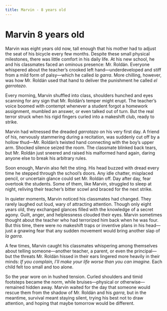 ```yaml
---
title: Marvin - 8 years old
---
```


# Marvin 8 years old

Marvin was eight years old now, tall enough that his mother had to adjust the seat of his bicycle every few months. Despite these small physical milestones, there was little comfort in his daily life. At his new school, he and his classmates faced an ominous presence: Mr. Roldán. Everyone whispered about the teacher’s crooked left hand—underdeveloped and stiff from a mild form of palsy—which he called *la garra*. More chilling, however, was how Mr. Roldán used that hand to deliver the punishment he called *el garrotazo*.

Every morning, Marvin shuffled into class, shoulders hunched and eyes scanning for any sign that Mr. Roldán’s temper might erupt. The teacher’s voice boomed with contempt whenever a student forgot a homework assignment, mumbled an answer, or even talked out of turn. But the real terror struck when his rigid fingers curled into a makeshift club, ready to strike.  

Marvin had witnessed the dreaded *garrotazo* on his very first day. A friend of his, nervously stammering during a recitation, was suddenly cut off by a hollow thud—Mr. Roldán’s twisted hand connecting with the boy’s upper arm. Shocked silence seized the room. The classmate blinked back tears, but Mr. Roldán just sneered and raised his malformed hand again, daring anyone else to break his arbitrary rules.  

Soon enough, Marvin also felt the sting. His head buzzed with dread every time he stepped through the school’s doors. Any idle chatter, misplaced pencil, or uncertain glance could set Mr. Roldán off. Day after day, fear overtook the students. Some of them, like Marvin, struggled to sleep at night, reliving their teacher’s bitter scowl and braced for the next strike.  

In quieter moments, Marvin noticed his classmates had changed. They rarely laughed out loud, wary of attracting attention. Though only eight years old, they exchanged glances filled with the knowledge of a secret agony. Guilt, anger, and helplessness clouded their eyes. Marvin sometimes thought about the teacher who had terrorized him back when he was four. But this time, there were no makeshift traps or inventive plans in his head—just a gnawing fear that any sudden movement would bring another slap of *la garra*.  

A few times, Marvin caught his classmates whispering among themselves about telling someone—another teacher, a parent, or even the principal—but the threats Mr. Roldán hissed in their ears lingered more heavily in their minds: *If you complain, I’ll make your life worse than you can imagine.* Each child felt too small and too alone.  

So the year wore on in hushed tension. Curled shoulders and timid footsteps became the norm, while bruises—physical or otherwise—remained hidden away. Marvin waited for the day that someone would rescue them from the shadow of Mr. Roldán and his *garra*, but in the meantime, survival meant staying silent, trying his best not to draw attention, and hoping that maybe tomorrow would be different.  